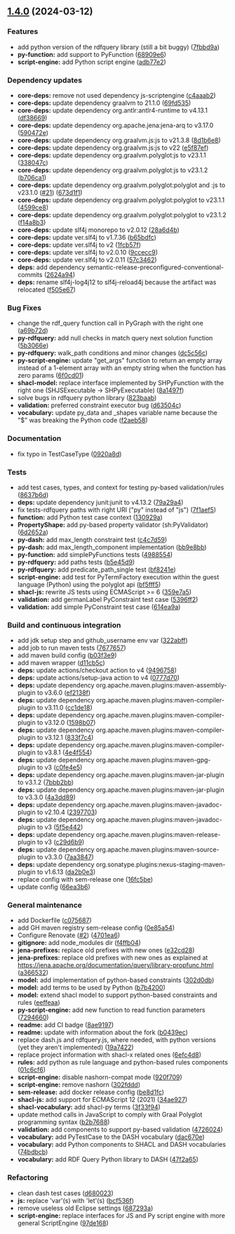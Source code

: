 ## [1.4.0](https://github.com/SHACL-X/shacl-x/compare/1.3.2...1.4.0) (2024-03-12)


### Features

* add python version of the rdfquery library (still a bit buggy) ([7fbbd9a](https://github.com/SHACL-X/shacl-x/commit/7fbbd9ae109ae9d07b23e6c71b70a61d436ca62a))
* **py-function:** add support to PyFunction ([68909e6](https://github.com/SHACL-X/shacl-x/commit/68909e65f49914b67687dd6bccf4023ed57f2f5a))
* **script-engine:** add Python script engine ([adb77e2](https://github.com/SHACL-X/shacl-x/commit/adb77e26926123b8a68599fd7a942f5d2a3280e5))


### Dependency updates

* **core-deps:** remove not used dependency js-scriptengine ([c4aaab2](https://github.com/SHACL-X/shacl-x/commit/c4aaab2ce1114366573d042eb8a17e07e667b3ff))
* **core-deps:** update dependency graalvm to 21.1.0 ([69fd535](https://github.com/SHACL-X/shacl-x/commit/69fd53599d2dc1727ca9eebdb32cd8343f94b5e7))
* **core-deps:** update dependency org.antlr:antlr4-runtime to v4.13.1 ([df38669](https://github.com/SHACL-X/shacl-x/commit/df386695ff9d05f5047b6ae72f010910c56cdc9b))
* **core-deps:** update dependency org.apache.jena:jena-arq to v3.17.0 ([590472e](https://github.com/SHACL-X/shacl-x/commit/590472ee30e4f3cf8ab2c35b9ff5f4edb46d8dd0))
* **core-deps:** update dependency org.graalvm.js:js to v21.3.8 ([8d1b6e8](https://github.com/SHACL-X/shacl-x/commit/8d1b6e8884ab7781ef949c88ae8441b73f82f7ce))
* **core-deps:** update dependency org.graalvm.js:js to v22 ([e5f87ef](https://github.com/SHACL-X/shacl-x/commit/e5f87efb12e8f1c25a517807a48bf0fad4817a0b))
* **core-deps:** update dependency org.graalvm.polyglot:js to v23.1.1 ([338047c](https://github.com/SHACL-X/shacl-x/commit/338047c6c8c23f126454c4ff55e915a55bf793e5))
* **core-deps:** update dependency org.graalvm.polyglot:js to v23.1.2 ([b706ca1](https://github.com/SHACL-X/shacl-x/commit/b706ca1d6b51dbc8bff20c5055c8abef941d666c))
* **core-deps:** update dependency org.graalvm.polyglot:polyglot and :js to v23.1.0 ([#21](https://github.com/SHACL-X/shacl-x/issues/21)) ([673d1f1](https://github.com/SHACL-X/shacl-x/commit/673d1f106adda59e02d3823430b16cbc68ef8455))
* **core-deps:** update dependency org.graalvm.polyglot:polyglot to v23.1.1 ([4599ce8](https://github.com/SHACL-X/shacl-x/commit/4599ce81a0c96ea9fa499d11f9cf988efb848f71))
* **core-deps:** update dependency org.graalvm.polyglot:polyglot to v23.1.2 ([f14a8b3](https://github.com/SHACL-X/shacl-x/commit/f14a8b383eb734f2577caf4bd6cf8ba22e5f7acb))
* **core-deps:** update slf4j monorepo to v2.0.12 ([28a6d4b](https://github.com/SHACL-X/shacl-x/commit/28a6d4b546c768365f366f776620379a582d469e))
* **core-deps:** update ver.slf4j to v1.7.36 ([b65bdfc](https://github.com/SHACL-X/shacl-x/commit/b65bdfc7f0569d45a8c81055866e3cf112fee1b4))
* **core-deps:** update ver.slf4j to v2 ([1fcb57f](https://github.com/SHACL-X/shacl-x/commit/1fcb57f1b41e4ca5d30055e5e89c3cc64522d077))
* **core-deps:** update ver.slf4j to v2.0.10 ([9ccecc9](https://github.com/SHACL-X/shacl-x/commit/9ccecc9c676c4e4ab3361b7d3e899d5f543ff7e0))
* **core-deps:** update ver.slf4j to v2.0.11 ([57c3462](https://github.com/SHACL-X/shacl-x/commit/57c3462b2a62e2430eea4990828114c2cee82733))
* **deps:** add dependency semantic-release-preconfigured-conventional-commits ([2624a94](https://github.com/SHACL-X/shacl-x/commit/2624a94b424dce981da1b4021ecf1c58b542736d))
* **deps:** rename slf4j-log4j12 to slf4j-reload4j because the artifact was relocated ([f505e67](https://github.com/SHACL-X/shacl-x/commit/f505e678960bb0e11c61635fcedadcbea38e7c4e))


### Bug Fixes

* change the rdf_query function call in PyGraph with the right one ([a69b72d](https://github.com/SHACL-X/shacl-x/commit/a69b72df308f95a1c095359b5a14fbe00d2b9b70))
* **py-rdfquery:** add null checks in match query next solution function ([5b3066e](https://github.com/SHACL-X/shacl-x/commit/5b3066e2d86f670bc955709ac0c960e82c51aaaa))
* **py-rdfquery:** walk_path conditions and minor changes ([dc5c56c](https://github.com/SHACL-X/shacl-x/commit/dc5c56c5a716067ada9580d979f8c9defc264709))
* **py-script-engine:** update "get_args" function to return an empty array instead of a 1-element array with an empty string when the function has zero params ([6f0cd01](https://github.com/SHACL-X/shacl-x/commit/6f0cd0134f226b627c7ce0cf9ec9a53e2774cecc))
* **shacl-model:** replace interface implemented by SHPyFunction with the right one (SHJSExecutable -> SHPyExecutable) ([8a1497f](https://github.com/SHACL-X/shacl-x/commit/8a1497f29ce32ac9dd1afdd47b40205e8be7323b))
* solve bugs in rdfquery python library ([823baab](https://github.com/SHACL-X/shacl-x/commit/823baab32dae06efc5b86449cb42fadf068cdb42))
* **validation:** preferred constraint executor bug ([d63504c](https://github.com/SHACL-X/shacl-x/commit/d63504c8a2ac04eaa949dfd9a368717e4447c18a))
* **vocabulary:** update py_data and _shapes variable name because the "$" was breaking the Python code ([f2aeb58](https://github.com/SHACL-X/shacl-x/commit/f2aeb58230d96c7ded8ec44e63556913dc7511d2))


### Documentation

* fix typo in TestCaseType ([0920a8d](https://github.com/SHACL-X/shacl-x/commit/0920a8db1621db1bb3f91e4a4e605ca46ee1264e))


### Tests

* add test cases, types, and context for testing py-based validation/rules ([8637b6d](https://github.com/SHACL-X/shacl-x/commit/8637b6d4a8c36112697103cb2c5be78f08bc4bec))
* **deps:** update dependency junit:junit to v4.13.2 ([79a29a4](https://github.com/SHACL-X/shacl-x/commit/79a29a44544f4ac0e392ac05a10ee376de2833a2))
* fix tests-rdfquery paths with right URI ("py" instead of "js") ([7f1aef5](https://github.com/SHACL-X/shacl-x/commit/7f1aef514e258a6fe50aa3ba125bfcdc12f34387))
* **function:** add Python test case context ([130929a](https://github.com/SHACL-X/shacl-x/commit/130929ab2424655d7effe06be2c822037361eb6a))
* **PropertyShape:** add py-based property validator (sh:PyValidator) ([6d2652a](https://github.com/SHACL-X/shacl-x/commit/6d2652a18238bd643eb76132f4b9bced2fcbe7cc))
* **py-dash:** add max_length constraint test ([c4c7d59](https://github.com/SHACL-X/shacl-x/commit/c4c7d59a5a31841f8d1a2bcb4c59bead834dbbe9))
* **py-dash:** add max_length_component implementation ([bb9e8bb](https://github.com/SHACL-X/shacl-x/commit/bb9e8bb08b7df1e5b5be6680800084a6f3ec2a94))
* **py-function:** add simplePyFunctions tests ([4988554](https://github.com/SHACL-X/shacl-x/commit/49885548695dbf9303162021287ce00ef12633fb))
* **py-rdfquery:** add paths tests ([b5e45d9](https://github.com/SHACL-X/shacl-x/commit/b5e45d918e6e7b750bd406ec5ad44b2713f3b70d))
* **py-rdfquery:** add predicate_path_single test ([bf8241e](https://github.com/SHACL-X/shacl-x/commit/bf8241e5782a0fc8bb34d509862bda3723c2a736))
* **script-engine:** add test for PyTermFactory execution within the guest language (Python) using the polyglot api ([bf5fff5](https://github.com/SHACL-X/shacl-x/commit/bf5fff56cf62a9b262fc78096bf02d229913d660))
* **shacl-js:** rewrite JS tests using ECMAScript >= 6 ([359e7a5](https://github.com/SHACL-X/shacl-x/commit/359e7a559d1f29930e8c93afc8eda64229d1f6cd))
* **validation:** add germanLabel PyConstraint test case ([5396ff2](https://github.com/SHACL-X/shacl-x/commit/5396ff2015b8a05c68cb96864a7d07f487003b53))
* **validation:** add simple PyConstraint test case ([614ea9a](https://github.com/SHACL-X/shacl-x/commit/614ea9a902db80504e1331f4ededbf2f38371605))


### Build and continuous integration

* add jdk setup step and github_username env var ([322abff](https://github.com/SHACL-X/shacl-x/commit/322abff651be018af1bb49f3f640466c952f6572))
* add job to run maven tests ([7677657](https://github.com/SHACL-X/shacl-x/commit/7677657b055d0691ce5634f51e585dd78d222ea7))
* add maven build config ([b03f3e9](https://github.com/SHACL-X/shacl-x/commit/b03f3e92efcd17e7fa82d84626645a2c8fb8bcdc))
* add maven wrapper ([d11cb5c](https://github.com/SHACL-X/shacl-x/commit/d11cb5c31659b9fd62356377908dfefaf2607f80))
* **deps:** update actions/checkout action to v4 ([9496758](https://github.com/SHACL-X/shacl-x/commit/9496758eec57be7caf842c6ece32eb5b22927118))
* **deps:** update actions/setup-java action to v4 ([0777d70](https://github.com/SHACL-X/shacl-x/commit/0777d70a6c336676c5eebd2259171d7134dd23bc))
* **deps:** update dependency org.apache.maven.plugins:maven-assembly-plugin to v3.6.0 ([ef2138f](https://github.com/SHACL-X/shacl-x/commit/ef2138fc97b91bbdce7609df50194a1466bd2050))
* **deps:** update dependency org.apache.maven.plugins:maven-compiler-plugin to v3.11.0 ([cc1de18](https://github.com/SHACL-X/shacl-x/commit/cc1de18a886c37a00cd5d60e641947fc92fc7736))
* **deps:** update dependency org.apache.maven.plugins:maven-compiler-plugin to v3.12.0 ([1598b07](https://github.com/SHACL-X/shacl-x/commit/1598b07fb9c688075d37b9c778e5aa4cb9554265))
* **deps:** update dependency org.apache.maven.plugins:maven-compiler-plugin to v3.12.1 ([833f7c4](https://github.com/SHACL-X/shacl-x/commit/833f7c478992b1f72f0fc59aa7d111c69dde2c0d))
* **deps:** update dependency org.apache.maven.plugins:maven-compiler-plugin to v3.8.1 ([4e4f554](https://github.com/SHACL-X/shacl-x/commit/4e4f5546f5f6996d0f70b5027d0896abe4aa3ac5))
* **deps:** update dependency org.apache.maven.plugins:maven-gpg-plugin to v3 ([c0fe4e5](https://github.com/SHACL-X/shacl-x/commit/c0fe4e5f67f0189c10fc31f13bf4f5fbec1009ab))
* **deps:** update dependency org.apache.maven.plugins:maven-jar-plugin to v3.1.2 ([7bbb2bb](https://github.com/SHACL-X/shacl-x/commit/7bbb2bb673a62ef12ca334c19f1fa1c2e02b6cf9))
* **deps:** update dependency org.apache.maven.plugins:maven-jar-plugin to v3.3.0 ([4a3dd89](https://github.com/SHACL-X/shacl-x/commit/4a3dd894e81cbe7072dfc3faff7eb126c9ce7150))
* **deps:** update dependency org.apache.maven.plugins:maven-javadoc-plugin to v2.10.4 ([2397703](https://github.com/SHACL-X/shacl-x/commit/23977036091c38084297a6103faf66af84fad5ff))
* **deps:** update dependency org.apache.maven.plugins:maven-javadoc-plugin to v3 ([5f5e442](https://github.com/SHACL-X/shacl-x/commit/5f5e44220924fb8471d140e28417d0435a5aad83))
* **deps:** update dependency org.apache.maven.plugins:maven-release-plugin to v3 ([c29d6b9](https://github.com/SHACL-X/shacl-x/commit/c29d6b9336e8e31c17dc4876d5fccfb60bf237bf))
* **deps:** update dependency org.apache.maven.plugins:maven-source-plugin to v3.3.0 ([7aa3847](https://github.com/SHACL-X/shacl-x/commit/7aa3847e644458d03fde8a85cdb6b8bf156103e3))
* **deps:** update dependency org.sonatype.plugins:nexus-staging-maven-plugin to v1.6.13 ([da2b0e3](https://github.com/SHACL-X/shacl-x/commit/da2b0e3294eef88e078ddb4c21e24220af8ee5bd))
* replace config with sem-release one ([16fc5be](https://github.com/SHACL-X/shacl-x/commit/16fc5be67c228dcdb5b7305d4ca5c1f8c2fc01e9))
* update config ([66ea3b6](https://github.com/SHACL-X/shacl-x/commit/66ea3b63b35e19b2c4c5ecd9e1f05c7046b77cf9))


### General maintenance

* add Dockerfile ([c075687](https://github.com/SHACL-X/shacl-x/commit/c075687e97b238db09aae0ca31e43eee525ab709))
* add GH maven registry sem-release config ([0e85a54](https://github.com/SHACL-X/shacl-x/commit/0e85a5487e32ea4973466c41836c40fb1bfc60ed))
* Configure Renovate ([#2](https://github.com/SHACL-X/shacl-x/issues/2)) ([4701ea6](https://github.com/SHACL-X/shacl-x/commit/4701ea6971c19114ff1c3101414477860bf6ef80))
* **gitignore:** add node_modules dir ([f4ffb04](https://github.com/SHACL-X/shacl-x/commit/f4ffb0440f667014a0848ed669863418abab5a51))
* **jena-prefixes:** replace old prefixes with new ones ([e32cd28](https://github.com/SHACL-X/shacl-x/commit/e32cd28f87a3037c1224ea7af7850b175bdf3e3e))
* **jena-prefixes:** replace old prefixes with new ones as explained at https://jena.apache.org/documentation/query/library-propfunc.html ([a366532](https://github.com/SHACL-X/shacl-x/commit/a366532248ba610dfc7599df90bf7cd42773ab21))
* **model:** add implementation of python-based constraints ([302d0db](https://github.com/SHACL-X/shacl-x/commit/302d0db49aad566bdb8da4dd9dba0983ab6c9562))
* **model:** add terms to be used by Python ([b7b4200](https://github.com/SHACL-X/shacl-x/commit/b7b4200bb555f71df3f081826a2afa31bfad6e1d))
* **model:** extend shacl model to support python-based constraints and rules ([eeffeaa](https://github.com/SHACL-X/shacl-x/commit/eeffeaad4e7d0a70bb08fde257ee31043c83bbf1))
* **py-script-engine:** add new function to read function parameters ([7294660](https://github.com/SHACL-X/shacl-x/commit/729466021381ff8857cb8e3dbac8d0e50617dd09))
* **readme:** add CI badge ([8ae9197](https://github.com/SHACL-X/shacl-x/commit/8ae9197f3c0d0744535b099f82cc3900f3dfa747))
* **readme:** update with information about the fork ([b0439ec](https://github.com/SHACL-X/shacl-x/commit/b0439ec2f36fe1537265c60fecbacbb916250a3f))
* replace dash.js and rdfquery.js, where needed, with python versions (yet they aren't implemented) ([19a7422](https://github.com/SHACL-X/shacl-x/commit/19a7422b368c7f01df0f4a6e5eb3bf5c355ce869))
* replace project information with shacl-x related ones ([6efc4d8](https://github.com/SHACL-X/shacl-x/commit/6efc4d88dc8317309b0bd161ed8a67366a22541e))
* **rules:** add python as rule language and python-based rules components ([01c6cf6](https://github.com/SHACL-X/shacl-x/commit/01c6cf62604ec319b59867b25a93d4d0e13dc810))
* **script-engine:** disable nashorn-compat mode ([920f709](https://github.com/SHACL-X/shacl-x/commit/920f7094cd2860bcd87536902ec378171a07d8af))
* **script-engine:** remove nashorn ([302fddd](https://github.com/SHACL-X/shacl-x/commit/302fdddfa041a01f0f3bf4e2e9e926ff27e57cfd))
* **sem-release:** add docker release config ([be8d1fc](https://github.com/SHACL-X/shacl-x/commit/be8d1fc903d7e2742e9f26181662171ab7db9b08))
* **shacl-js:** add support for ECMAScript 12 (2021) ([34ae927](https://github.com/SHACL-X/shacl-x/commit/34ae9275944c575189f75995da505d21cb1382a7))
* **shacl-vocabulary:** add shacl-py terms ([3f33f94](https://github.com/SHACL-X/shacl-x/commit/3f33f94a6d184e5a4c914b6c28c72b039cbf7061))
* update method calls in JavaScript to comply with Graal Polyglot programming syntax ([b2b7688](https://github.com/SHACL-X/shacl-x/commit/b2b7688891205cb91d25dd01af8efb743581a614))
* **validation:** add components to support py-based validation ([4726024](https://github.com/SHACL-X/shacl-x/commit/4726024b2c2613b274e918e670ed8bd764026d13))
* **vocabulary:** add PyTestCase to the DASH vocabulary ([dac670e](https://github.com/SHACL-X/shacl-x/commit/dac670e0ede78d8081d2219c50a44759eeab7080))
* **vocabulary:** add Python components to SHACL and DASH vocabularies ([74bdbcb](https://github.com/SHACL-X/shacl-x/commit/74bdbcbfbad26a95447d4173e3c725e7e048bf86))
* **vocabulary:** add RDF Query Python library to DASH ([47f2a65](https://github.com/SHACL-X/shacl-x/commit/47f2a65d310f7ee3a89b701f8c22277a15b08940))


### Refactoring

* clean dash test cases ([d680023](https://github.com/SHACL-X/shacl-x/commit/d680023852cba86aefa5ca48518ae2b47152748e))
* **js:** replace 'var'(s) with 'let'(s) ([bcf536f](https://github.com/SHACL-X/shacl-x/commit/bcf536f81ef66afcff57c6245a32e7fa6f205df4))
* remove useless old Eclipse settings ([687293a](https://github.com/SHACL-X/shacl-x/commit/687293a2c1fc1d3320ff7e7d618f123c4a9b610c))
* **script-engine:** replace interfaces for JS and Py script engine with more general ScriptEngine ([97de168](https://github.com/SHACL-X/shacl-x/commit/97de168af4e92e7eb030be0892ccfa5e93d2c121))
